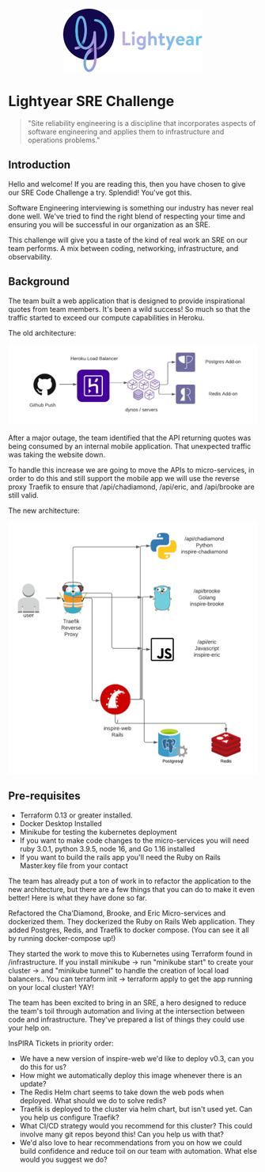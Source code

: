 <p align="center"><img src="img/lightyear-logo.png"></img></p>

# Lightyear SRE Challenge

> "Site reliability engineering is a discipline that incorporates aspects of software engineering and applies them to infrastructure and operations problems."

## Introduction
Hello and welcome! If you are reading this, then you have chosen to give our SRE Code Challenge a try. Splendid! You've got this.

Software Engineering interviewing is something our industry has never real done well. We've tried to find the right blend of respecting your time and ensuring you will be  successful in our organization as an SRE.

This challenge will give you a taste of the kind of real work an SRE on our team performs. A mix between coding, networking, infrastructure, and observability.

## Background
The team built a web application that is designed to provide inspirational quotes from team members. It's been a wild success! So much so that the traffic started to exceed our compute capabilities in Heroku.

The old architecture:
<p align="center"><img src="img/old_arch.png"></img></p>

After a major outage, the team identified that the API returning quotes was being consumed by an internal mobile application. That unexpected traffic was taking the website down.

To handle this increase we are going to move the APIs to micro-services, in order to do this and still support the mobile app we will use the reverse proxy Traefik to ensure that /api/chadiamond, /api/eric, and /api/brooke are still valid.

The new architecture:
<p align="center"><img src="img/new_arch.png"></img></p>

## Pre-requisites
- Terraform 0.13 or greater installed.
- Docker Desktop Installed
- Minikube for testing the kubernetes deployment
- If you want to make code changes to the micro-services you will need ruby 3.0.1, python 3.9.5, node 16, and Go 1.16 installed
- If you want to build the rails app you'll need the Ruby on Rails Master.key file from your contact

The team has already put a ton of work in to refactor the application to the new architecture, but there are a few things that you can do to make it even better! Here is what they have done so far.

Refactored the Cha'Diamond, Brooke, and Eric Micro-services and dockerized them.
They dockerized the Ruby on Rails Web application.
They added Postgres, Redis, and Traefik to docker compose. (You can see it all by running docker-compose up!)

They started the work to move this to Kubernetes using Terraform found in /infrastructure. If you install minikube -> run "minikube start" to create your cluster -> and "minikube tunnel" to handle the creation of local load balancers.. You can terraform init -> terraform apply to get the app running on your local cluster! YAY!

The team has been excited to bring in an SRE, a hero designed to reduce the team's toil through automation and living at the intersection between code and infrastructure. They've prepared a list of things they could use your help on.

InsPIRA Tickets in priority order:
- We have a new version of inspire-web we'd like to deploy v0.3, can you do this for us?
- How might we automatically deploy this image whenever there is an update?
- The Redis Helm chart seems to take down the web pods when deployed. What should we do to solve redis?
- Traefik is deployed to the cluster via helm chart, but isn't used yet. Can you help us configure Traefik?
- What CI/CD strategy would you recommend for this cluster? This could involve many git repos beyond this! Can you help us with that?
- We'd also love to hear recommendations from you on how we could build confidence and reduce toil on our team with automation. What else would you suggest we do?